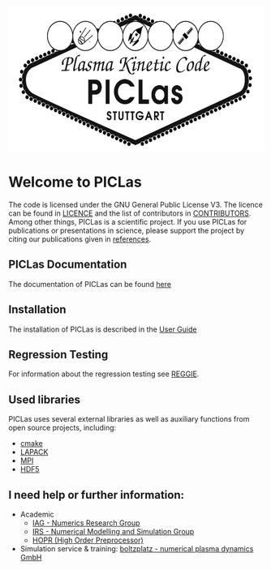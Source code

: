 <img src="docs/logo.png" width="582" height="287">

# Welcome to PICLas

The code is licensed under the GNU General Public License V3.
The licence can be found in [LICENCE](LICENCE.md) and the list of contributors in [CONTRIBUTORS](CONTRIBUTORS.md).
Among other things, PICLas is a scientific project.
If you use PICLas for publications or presentations in science, please support the project by citing our publications given in [references](REFERENCE.md).

## PICLas Documentation

The documentation of PICLas can be found [here](testing-piclas.readthedocs.io)

## Installation

The installation of PICLas is described in the [User Guide](testing-piclas.readthedocs.io/en/latest/installation.html)

## Regression Testing

For information about the regression testing see [REGGIE](REGGIE.md).

## Used libraries

PICLas uses several external libraries as well as auxiliary functions from open source projects, including:

* [cmake](https://www.cmake.org)
* [LAPACK](http://www.netlib.org/lapack/)
* [MPI](http://www.mcs.anl.gov/research/projects/mpi/)
* [HDF5](https://www.hdfgroup.org/)

## I need help or further information:

* Academic
  * [IAG - Numerics Research Group](https://www.iag.uni-stuttgart.de/en/working-groups/numerical-methods/)
  * [IRS - Numerical Modelling and Simulation Group](https://www.irs.uni-stuttgart.de/forschung/raumtransporttechnologie/numerische_modellierung_und_simulation/)
  * [HOPR (High Order Preprocessor)](https://www.hopr-project.org/index.php/Home)
* Simulation service & training: [boltzplatz - numerical plasma dynamics GmbH](https://boltzplatz.eu)
